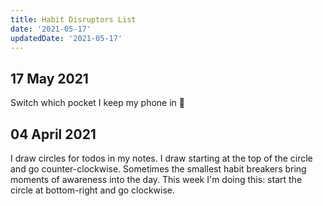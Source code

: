 ```yaml
---
title: Habit Disruptors List
date: '2021-05-17'
updatedDate: '2021-05-17'
---
```


## 17 May 2021

Switch which pocket I keep my phone in 😬

## 04 April 2021

I draw circles for todos in my notes. I draw starting at the top of the circle
and go counter-clockwise. Sometimes the smallest habit breakers bring moments of
awareness into the day. This week I'm doing this: start the circle at
bottom-right and go clockwise.
